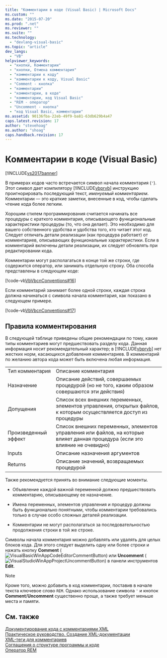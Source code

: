 ```yaml
---
title: "Комментарии в коде (Visual Basic) | Microsoft Docs"
ms.custom: ""
ms.date: "2015-07-20"
ms.prod: ".net"
ms.reviewer: ""
ms.suite: ""
ms.technology: 
  - "devlang-visual-basic"
ms.topic: "article"
dev_langs: 
  - "VB"
helpviewer_keywords: 
  - "кнопки, Комментарии"
  - "кнопки, Отмена комментария"
  - "комментарии к коду"
  - "комментарии к коду, Visual Basic"
  - "Comment - кнопка"
  - "комментарии"
  - "комментарии, в коде"
  - "комментарии, код Visual Basic"
  - "REM - оператор"
  - "Uncomment - кнопка"
  - "код Visual Basic, комментарии"
ms.assetid: 90136fba-22eb-49f9-ba81-63db629b4a47
caps.latest.revision: 17
author: "stevehoag"
ms.author: "shoag"
caps.handback.revision: 17
---
```

# Комментарии в коде (Visual Basic)
[!INCLUDE[vs2017banner](../../../visual-basic/includes/vs2017banner.md)]

В примерах кодов часто встречается символ начала комментария \(`'`\).  Этот символ дает компилятору [!INCLUDE[vbprvb](../../../csharp/programming-guide/concepts/linq/includes/vbprvb-md.md)] инструкцию проигнорировать последующий текст, *именуемый комментарием*.  Комментарии — это краткие заметки, внесенные в код, чтобы сделать чтение кода более легким.  
  
 Хорошим стилем программирования считается начинать все процедуры с краткого комментария, описывающего функциональные характеристики процедуры \(то, что она делает\).  Это необходимо для вашего собственного удобства и удобства того, кто читает этот код.  Следует отличать детали реализации \(как процедура работает\) от комментариев, описывающих функциональные характеристики.  Если в комментарий включены детали реализации, их следует обновлять при редактировании кода.  
  
 Комментарии могут располагаться в конце той же строки, где содержится оператор, или занимать отдельную строку.  Оба способа представлены в следующем коде:  
  
 [!code-vb[VbVbcnConventions#16](../../../visual-basic/programming-guide/language-features/codesnippet/VisualBasic/comments-in-code_1.vb)]  
  
 Если комментарий занимает более одной строки, каждая строка должна начинаться с символа начала комментария, как показано в следующем примере.  
  
 [!code-vb[VbVbcnConventions#17](../../../visual-basic/programming-guide/language-features/codesnippet/VisualBasic/comments-in-code_2.vb)]  
  
## Правила комментирования  
 В следующей таблице приведены общие рекомендации по тому, какие типы комментариев могут предшествовать разделу кода.  Данная информация носит рекомендательный характер; в [!INCLUDE[vbprvb](../../../csharp/programming-guide/concepts/linq/includes/vbprvb-md.md)] нет жестких норм, касающихся добавления комментариев.  В комментарий по желанию автора кода может быть включена любая информация.  
  
|||  
|-|-|  
|Тип комментария|Описание комментария|  
|Назначение|Описание действий, совершаемых процедурой \(но не того, каким образом совершаются эти действия\)|  
|Допущения|Список всех внешних переменных, элементов управления, открытых файлов, к которым осуществляется доступ из процедуры|  
|Произведенный эффект|Список внешних переменных, элементов управления или файлов, на которые влияет данная процедура \(если это влияние не очевидно\)|  
|Inputs|Описание назначения аргументов|  
|Returns|Описание значений, возвращаемых процедурой|  
  
 Также рекомендуется принять во внимание следующие моменты.  
  
-   Объявление каждой важной переменной должно предшествовать комментарию, описывающему ее назначение.  
  
-   Имена переменных, элементов управления и процедур должны быть функционально понятными, чтобы комментарии требовались только в случае особо сложных деталей реализации.  
  
-   Комментарии не могут располагаться за последовательностью продолжения строки в той же строке.  
  
 Символы начала комментария можно добавлять или удалять для целых блоков кода. Для этого следует выделить одну или более строки и нажать кнопку **Comment** \(![VisualBasicWinAppCodeEditorCommentButton](../../../visual-basic/programming-guide/program-structure/media/vacommentbutton.png "vaCommentButton")\) или **Uncomment** \(![VisualStudioWinAppProjectUncommentButton](../../../visual-basic/programming-guide/program-structure/media/vauncommentbutton.png "vaUncommentButton")\) в панели инструментов **Edit**.  
  
> [!NOTE]
>  Кроме того, можно добавить в код комментарии, поставив в начале текста ключевое слово `REM`.  Однако использование символа `'` и кнопок **Comment**\/**Uncomment** существенно проще, а также требует меньше места и памяти.  
  
## См. также  
 [Документирование кода с комментариями XML](http://msdn.microsoft.com/magazine/dd722812.aspx)   
 [Практическое руководство. Создание XML\-документации](../../../visual-basic/programming-guide/program-structure/how-to-create-xml-documentation.md)   
 [XML\-теги для комментариев](../../../visual-basic/language-reference/xmldoc/recommended-xml-tags-for-documentation-comments.md)   
 [Соглашения о структуре программы и коде](../../../visual-basic/programming-guide/program-structure/program-structure-and-code-conventions.md)   
 [Оператор REM](../../../visual-basic/language-reference/statements/rem-statement.md)